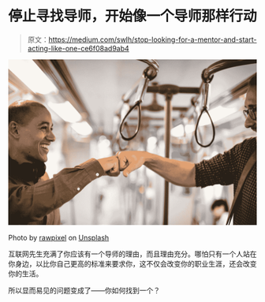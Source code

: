 # 停止寻找导师，开始像一个导师那样行动

> 原文：<https://medium.com/swlh/stop-looking-for-a-mentor-and-start-acting-like-one-ce6f08ad9ab4>

![](img/e753183c01ea8a83bba5db8df94e5868.png)

Photo by [rawpixel](https://unsplash.com/@rawpixel?utm_source=medium&utm_medium=referral) on [Unsplash](https://unsplash.com?utm_source=medium&utm_medium=referral)

互联网先生充满了你应该有一个导师的理由，而且理由充分。哪怕只有一个人站在你身边，以比你自己更高的标准来要求你，这不仅会改变你的职业生涯，还会改变你的生活。

所以显而易见的问题变成了——你如何找到一个？